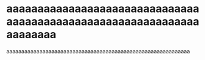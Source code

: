 # aaaaaaaaaaaaaaaaaaaaaaaaaaaaaaaaaaaaaaaaaaaaaaaaaaaaaaaaaaaaaaaaaaaaaa
 aaaaaaaaaaaaaaaaaaaaaaaaaaaaaaaaaaaaaaaaaaaaaaaaaaaaaaaaaaaaa
